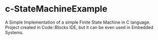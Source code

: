# c-StateMachineExample
A Simple Implementation of a simple Finite State Machine in C language.  
Project created in Code::Blocks IDE, but it can be even used in Embedded Systems.  
